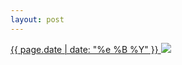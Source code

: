 ```yaml
---
layout: post
---
```


<p>
  <a href="/162">
    <time>{{ page.date | date: "%e %B %Y" }}</time>
    <img src="{{ site.assets_url }}/162.jpg">
  </a>
  
</p>

